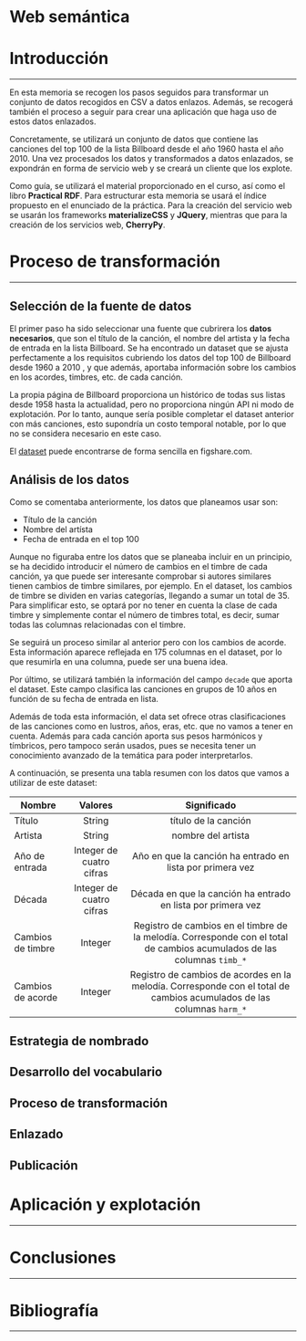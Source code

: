 Web semántica
============
# Introducción

------------------
En esta memoria se recogen los pasos seguidos para transformar un conjunto de datos recogidos en CSV a datos enlazos. Además, se recogerá también el proceso a seguir para crear una aplicación que haga uso de estos datos enlazados. 

Concretamente, se utilizará un conjunto de datos que contiene las canciones del top 100 de la lista Billboard desde el año 1960 hasta el año 2010. Una vez procesados los datos y transformados a datos enlazados, se expondrán en forma de servicio web y se creará un cliente que los explote. 

Como guía, se utilizará el material proporcionado en el curso, así como el libro **Practical RDF**. Para estructurar esta memoria se usará el índice propuesto en el enunciado de la práctica. Para la creación del servicio web se usarán los frameworks **materializeCSS** y **JQuery**, mientras que para la creación de los servicios web, **CherryPy**.

# Proceso de transformación

------------------
## Selección de la fuente de datos
El primer paso ha sido seleccionar una fuente que cubrirera los **datos necesarios**, que son el título de la canción, el nombre del artista y la fecha de entrada en la lista Billboard. Se ha encontrado un dataset que se ajusta perfectamente a los requisitos cubriendo los datos del top 100 de Billboard desde 1960 a 2010 , y que además, aportaba información sobre los cambios en los acordes, timbres, etc. de cada canción.

La propia página de Billboard proporciona un histórico de todas sus listas desde 1958 hasta la actualidad, pero no proporciona ningún API ni modo de explotación. Por lo tanto, aunque sería posible completar el dataset anterior con más canciones, esto supondría un costo temporal notable, por lo que no se considera necesario en este caso. 

El [dataset](https://figshare.com/articles/Main_Dataset_for_Evolution_of_Popular_Music_USA_1960_2010_/1309953) puede encontrarse de forma sencilla en figshare.com.

## Análisis de los datos
Como se comentaba anteriormente, los datos que planeamos usar son: 
- Título de la canción
- Nombre del artísta
- Fecha de entrada en el top 100

Aunque no figuraba entre los datos que se planeaba incluir en un principio, se ha decidido introducir el número de cambios en el timbre de cada canción, ya que puede ser interesante comprobar si autores similares tienen cambios de timbre similares, por ejemplo. En el dataset, los cambios de timbre se dividen en varias categorías, llegando a sumar un total de 35. Para simplificar esto, se optará por no tener en cuenta la clase de cada timbre y simplemente contar el número de timbres total, es decir, sumar todas las columnas relacionadas con el timbre. 

Se seguirá un proceso similar al anterior pero con los cambios de acorde. Esta información aparece reflejada en 175 columnas en el dataset, por lo que resumirla en una columna, puede ser una buena idea. 

Por último, se utilizará también la información del campo `decade` que aporta el dataset. Este campo clasifica las canciones en grupos de 10 años en función de su fecha de entrada en lista. 

Además de toda esta información, el data set ofrece otras clasificaciones de las canciones como en lustros, años, eras, etc.  que no vamos a tener en cuenta. Además para cada canción aporta sus pesos harmónicos y tímbricos, pero tampoco serán usados, pues se necesita tener un conocimiento avanzado de la temática para poder interpretarlos. 

A continuación, se presenta una tabla resumen con los datos que vamos a utilizar de este dataset:

| Nombre                | Valores       | Significado   |
| -------------         |:-------------:| :-----:        |
| Título                | String        | título de la canción         |
| Artista               | String        | nombre del artista         |
| Año de entrada        | Integer de cuatro cifras  | Año en que la canción ha entrado en lista por primera vez         |
| Década                | Integer de cuatro cifras  | Década en que la canción ha entrado en lista por primera vez         |
| Cambios de timbre     | Integer      | Registro de cambios en el timbre de la melodía. Corresponde con el total de cambios acumulados de las columnas `timb_*`  |
| Cambios de acorde     | Integer  | Registro de cambios de acordes en la melodía. Corresponde con el total de cambios acumulados de las columnas `harm_*` |

## Estrategia de nombrado
## Desarrollo del vocabulario
## Proceso de transformación
## Enlazado
## Publicación

# Aplicación y explotación

------------------
# Conclusiones

------------------
# Bibliografía

------------------
